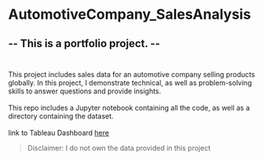 # AutomotiveCompany_SalesAnalysis

## -- This is a portfolio project. --<br><br>
This project includes sales data for an automotive company selling products globally. In this project, I demonstrate technical, as well as problem-solving skills to answer questions and provide insights.<br>
<br>
This repo includes a Jupyter notebook containing all the code, as well as a directory containing the dataset.
<br>
<br>
link to Tableau Dashboard <a href="https://public.tableau.com/views/AutomotiveCompany_SalesAnalysis/Dashboard1?:language=en-US&:display_count=n&:origin=viz_share_link" target="_blank">here</a>
<br>
> Disclaimer: I do not own the data provided in this project
